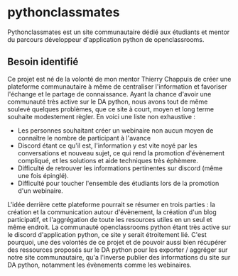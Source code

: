 # pythonclassmates
Pythonclassmates est un site communautaire dédié aux étudiants et mentor du parcours développeur d'application python de openclassrooms.

## Besoin identifié
Ce projet est né de la volonté de mon mentor Thierry Chappuis de créer une plateforme communautaire à même de centraliser l'information et favoriser l'échange et le partage de connaissance. Ayant la chance d'avoir une communauté très active sur le DA python, nous avons tout de même soulevé quelques problèmes, que ce site à court, moyen et long terme souhaite modestement règler. En voici une  liste non exhaustive : 
* Les personnes souhaitant créer un webinaire non aucun moyen de connaître le nombre de participant à l'avance
* Discord étant ce qu'il est, l'information y est vite noyé par les conversations et nouveau sujet, ce qui rend la promotion d'évènement compliqué, et les solutions et aide techniques très éphèmere.
* Difficulté de retrouver les informations pertinentes sur discord (même une fois épinglé).
* Difficulté pour toucher l'ensemble des étudiants lors de la promotion d'un webinaire.

L'idée derrière cette plateforme pourrait se résumer en trois parties : la création et la communication autour d'évènement, la création d'un blog participatif, et l'aggrégation de toute les resources utiles en un seul et même endroit. La communauté openclassrooms python étant très active sur le discord d'application python, ce site y serait étroitement lié. C'est pourquoi, une des volontés de ce projet et de pouvoir aussi bien récupérer des ressources proposés sur le DA python pour les exporter / aggréger sur notre site communautaire, qu'a l'inverse publier des informations du site sur DA python, notamment les évènements comme les webinaires. 
